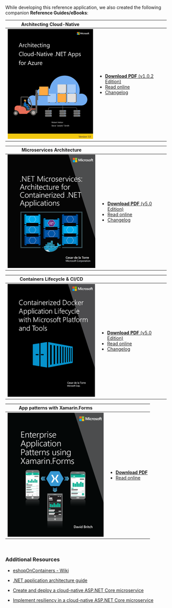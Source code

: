 
While developing this reference application, we also created the following companion **Reference Guides/eBooks**:

| Architecting Cloud-Native |   |
|---------------------------|---|
|<a href='https://dotnet.microsoft.com/download/e-book/cloud-native-azure/pdf'><img src="images/eBooks/cloud-native-azure.png"></a> | <ul><li><a href='https://dotnet.microsoft.com/download/e-book/cloud-native-azure/pdf'>**Download PDF** (v1.0.2 Edition)</a></li><li><a href="https://docs.microsoft.com/dotnet/architecture/cloud-native/">Read online</a></li><li><a href="Cloud-Native-eBook-changelog">Changelog</a></li></ul> |


| Microservices Architecture |   |
|---------------------------|---|
| <a href='https://aka.ms/microservicesebook'><img src="images/eBooks/microservices-architecture.png"></a> | <ul><li><a href='https://aka.ms/microservicesebook'>**Download PDF** (v5.0 Edition)</a></li><li><a href="https://docs.microsoft.com/dotnet/standard/microservices-architecture/">Read online</a></li><li><a href="Microservices-Architecture-eBook-changelog">Changelog</a></li></ul> |


| Containers Lifecycle & CI/CD |   |
|------------------------------|---|
| <a href='https://aka.ms/dockerlifecycleebook'> <img src="images/eBooks/microservices-devops.png"></a> | <ul><li><a href='https://aka.ms/dockerlifecycleebook'>**Download PDF** (v5.0 Edition)</a></li><li><a href="https://docs.microsoft.com/dotnet/standard/containerized-lifecycle-architecture/">Read online</a></li><li><a href="Microservices-DevOps-eBook-changelog">Changelog</a></li></ul> |

| App patterns with Xamarin.Forms |   |
|---------------------------------|---|
| <a href='https://aka.ms/xamarinpatternsebook'> <img src="images/eBooks/xamarin.png"></a> | <ul><li><a href='https://aka.ms/xamarinpatternsebook'>**Download PDF** </a></li><li><a href="https://docs.microsoft.com/en-us/xamarin/xamarin-forms/enterprise-application-patterns/">Read online</a></li></ul> |


</br>

###  Additional Resources

- [eshopOnContainers - Wiki](https://github.com/dotnet-architecture/eShopOnContainers/wiki)

- [.NET application architecture guide](https://docs.microsoft.com/dotnet/architecture/)

- [Create and deploy a cloud-native ASP.NET Core microservice](https://docs.microsoft.com/learn/modules/microservices-aspnet-core/)

- [Implement resiliency in a cloud-native ASP.NET Core microservice](https://docs.microsoft.com/learn/modules/microservices-resiliency-aspnet-core/)

